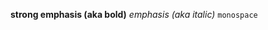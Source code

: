 <p><strong>strong emphasis (aka bold)</strong> <em>emphasis (aka italic)</em> <code>monospace</code></p>

